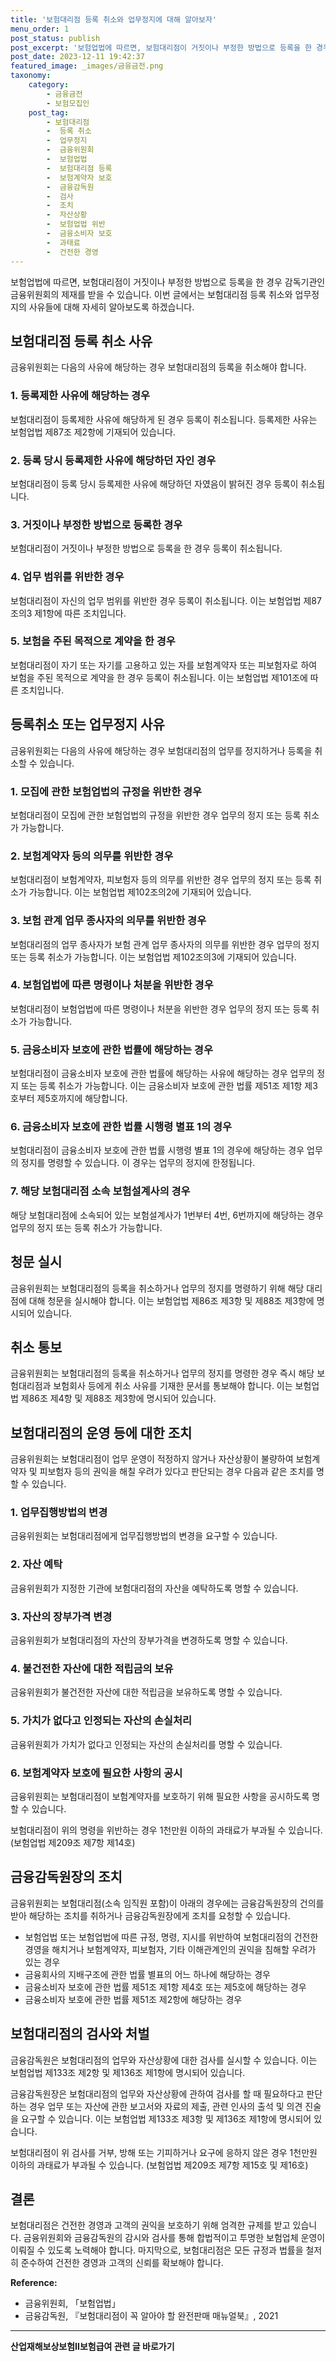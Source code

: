 ```yaml
---
title: '보험대리점 등록 취소와 업무정지에 대해 알아보자'
menu_order: 1
post_status: publish
post_excerpt: '보험업법에 따르면, 보험대리점이 거짓이나 부정한 방법으로 등록을 한 경우 감독기관인 금융위원회의 제재를 받을 수 있습니다. 이번 글에서는 보험대리점 등록 취소와 업무정지의 사유들에 대해 자세히 알아보도록 하겠습니다.'
post_date: 2023-12-11 19:42:37
featured_image: _images/금융금전.png
taxonomy:
    category:
        - 금융금전
        - 보험모집인
    post_tag:
        - 보험대리점
        -  등록 취소
        -  업무정지
        -  금융위원회
        -  보험업법
        -  보험대리점 등록
        -  보험계약자 보호
        -  금융감독원
        -  검사
        -  조치
        -  자산상황
        -  보험업법 위반
        -  금융소비자 보호
        -  과태료
        -  건전한 경영
---
```



보험업법에 따르면, 보험대리점이 거짓이나 부정한 방법으로 등록을 한 경우 감독기관인 금융위원회의 제재를 받을 수 있습니다. 이번 글에서는 보험대리점 등록 취소와 업무정지의 사유들에 대해 자세히 알아보도록 하겠습니다.

## 보험대리점 등록 취소 사유
금융위원회는 다음의 사유에 해당하는 경우 보험대리점의 등록을 취소해야 합니다.

### 1. 등록제한 사유에 해당하는 경우
보험대리점이 등록제한 사유에 해당하게 된 경우 등록이 취소됩니다. 등록제한 사유는 보험업법 제87조 제2항에 기재되어 있습니다.

### 2. 등록 당시 등록제한 사유에 해당하던 자인 경우
보험대리점이 등록 당시 등록제한 사유에 해당하던 자였음이 밝혀진 경우 등록이 취소됩니다.

### 3. 거짓이나 부정한 방법으로 등록한 경우
보험대리점이 거짓이나 부정한 방법으로 등록을 한 경우 등록이 취소됩니다.

### 4. 업무 범위를 위반한 경우
보험대리점이 자신의 업무 범위를 위반한 경우 등록이 취소됩니다. 이는 보험업법 제87조의3 제1항에 따른 조치입니다.

### 5. 보험을 주된 목적으로 계약을 한 경우
보험대리점이 자기 또는 자기를 고용하고 있는 자를 보험계약자 또는 피보험자로 하여 보험을 주된 목적으로 계약을 한 경우 등록이 취소됩니다. 이는 보험업법 제101조에 따른 조치입니다.

## 등록취소 또는 업무정지 사유
금융위원회는 다음의 사유에 해당하는 경우 보험대리점의 업무를 정지하거나 등록을 취소할 수 있습니다.

### 1. 모집에 관한 보험업법의 규정을 위반한 경우
보험대리점이 모집에 관한 보험업법의 규정을 위반한 경우 업무의 정지 또는 등록 취소가 가능합니다.

### 2. 보험계약자 등의 의무를 위반한 경우
보험대리점이 보험계약자, 피보험자 등의 의무를 위반한 경우 업무의 정지 또는 등록 취소가 가능합니다. 이는 보험업법 제102조의2에 기재되어 있습니다.

### 3. 보험 관계 업무 종사자의 의무를 위반한 경우
보험대리점의 업무 종사자가 보험 관계 업무 종사자의 의무를 위반한 경우 업무의 정지 또는 등록 취소가 가능합니다. 이는 보험업법 제102조의3에 기재되어 있습니다.

### 4. 보험업법에 따른 명령이나 처분을 위반한 경우
보험대리점이 보험업법에 따른 명령이나 처분을 위반한 경우 업무의 정지 또는 등록 취소가 가능합니다.

### 5. 금융소비자 보호에 관한 법률에 해당하는 경우
보험대리점이 금융소비자 보호에 관한 법률에 해당하는 사유에 해당하는 경우 업무의 정지 또는 등록 취소가 가능합니다. 이는 금융소비자 보호에 관한 법률 제51조 제1항 제3호부터 제5호까지에 해당합니다.

### 6. 금융소비자 보호에 관한 법률 시행령 별표 1의 경우
보험대리점이 금융소비자 보호에 관한 법률 시행령 별표 1의 경우에 해당하는 경우 업무의 정지를 명령할 수 있습니다. 이 경우는 업무의 정지에 한정됩니다.

### 7. 해당 보험대리점 소속 보험설계사의 경우
해당 보험대리점에 소속되어 있는 보험설계사가 1번부터 4번, 6번까지에 해당하는 경우 업무의 정지 또는 등록 취소가 가능합니다.

## 청문 실시
금융위원회는 보험대리점의 등록을 취소하거나 업무의 정지를 명령하기 위해 해당 대리점에 대해 청문을 실시해야 합니다. 이는 보험업법 제86조 제3항 및 제88조 제3항에 명시되어 있습니다.

## 취소 통보
금융위원회는 보험대리점의 등록을 취소하거나 업무의 정지를 명령한 경우 즉시 해당 보험대리점과 보험회사 등에게 취소 사유를 기재한 문서를 통보해야 합니다. 이는 보험업법 제86조 제4항 및 제88조 제3항에 명시되어 있습니다.

## 보험대리점의 운영 등에 대한 조치
금융위원회는 보험대리점이 업무 운영이 적정하지 않거나 자산상황이 불량하여 보험계약자 및 피보험자 등의 권익을 해칠 우려가 있다고 판단되는 경우 다음과 같은 조치를 명할 수 있습니다.

### 1. 업무집행방법의 변경
금융위원회는 보험대리점에게 업무집행방법의 변경을 요구할 수 있습니다.

### 2. 자산 예탁
금융위원회가 지정한 기관에 보험대리점의 자산을 예탁하도록 명할 수 있습니다.

### 3. 자산의 장부가격 변경
금융위원회가 보험대리점의 자산의 장부가격을 변경하도록 명할 수 있습니다.

### 4. 불건전한 자산에 대한 적립금의 보유
금융위원회가 불건전한 자산에 대한 적립금을 보유하도록 명할 수 있습니다.

### 5. 가치가 없다고 인정되는 자산의 손실처리
금융위원회가 가치가 없다고 인정되는 자산의 손실처리를 명할 수 있습니다.

### 6. 보험계약자 보호에 필요한 사항의 공시
금융위원회는 보험대리점이 보험계약자를 보호하기 위해 필요한 사항을 공시하도록 명할 수 있습니다.

보험대리점이 위의 명령을 위반하는 경우 1천만원 이하의 과태료가 부과될 수 있습니다. (보험업법 제209조 제7항 제14호)

## 금융감독원장의 조치
금융위원회는 보험대리점(소속 임직원 포함)이 아래의 경우에는 금융감독원장의 건의를 받아 해당하는 조치를 취하거나 금융감독원장에게 조치를 요청할 수 있습니다.

- 보험업법 또는 보험업법에 따른 규정, 명령, 지시를 위반하여 보험대리점의 건전한 경영을 해치거나 보험계약자, 피보험자, 기타 이해관계인의 권익을 침해할 우려가 있는 경우
- 금융회사의 지배구조에 관한 법률 별표의 어느 하나에 해당하는 경우
- 금융소비자 보호에 관한 법률 제51조 제1항 제4호 또는 제5호에 해당하는 경우
- 금융소비자 보호에 관한 법률 제51조 제2항에 해당하는 경우

## 보험대리점의 검사와 처벌
금융감독원은 보험대리점의 업무와 자산상황에 대한 검사를 실시할 수 있습니다. 이는 보험업법 제133조 제2항 및 제136조 제1항에 명시되어 있습니다.

금융감독원장은 보험대리점의 업무와 자산상황에 관하여 검사를 할 때 필요하다고 판단하는 경우 업무 또는 자산에 관한 보고서와 자료의 제출, 관련 인사의 출석 및 의견 진술을 요구할 수 있습니다. 이는 보험업법 제133조 제3항 및 제136조 제1항에 명시되어 있습니다.

보험대리점이 위 검사를 거부, 방해 또는 기피하거나 요구에 응하지 않은 경우 1천만원 이하의 과태료가 부과될 수 있습니다. (보험업법 제209조 제7항 제15호 및 제16호)

## 결론

보험대리점은 건전한 경영과 고객의 권익을 보호하기 위해 엄격한 규제를 받고 있습니다. 금융위원회와 금융감독원의 감시와 검사를 통해 합법적이고 투명한 보험업체 운영이 이뤄질 수 있도록 노력해야 합니다. 마지막으로, 보험대리점은 모든 규정과 법률을 철저히 준수하여 건전한 경영과 고객의 신뢰를 확보해야 합니다.

**Reference:**

- 금융위원회, 「보험업법」
- 금융감독원, 『보험대리점이 꼭 알아야 할 완전판매 매뉴얼북』, 2021
<!-- wp:separator -->
<hr class="wp-block-separator has-alpha-channel-opacity"/>
<!-- /wp:separator -->

<!-- wp:group {"backgroundColor":"base","layout":{"type":"constrained"}} -->
<div class="wp-block-group has-base-background-color has-background"><!-- wp:paragraph {"align":"center","fontSize":"medium"} -->
<p class="has-text-align-center has-large-font-size"><strong>산업재해보상보험Ⅱ보험급여 관련 글 바로가기</strong></p>
<!-- /wp:paragraph -->


<!-- wp:latest-posts
{"categories":[{"id":10872,"count":19,"description":"","link":"https://uknowlaw.com/category/%ec%82%b0%ec%97%85%ec%9e%ac%ed%95%b4%eb%b3%b4%ec%83%81%eb%b3%b4%ed%97%98%e2%85%b1%eb%b3%b4%ed%97%98%ea%b8%89%ec%97%ac/","name":"산업재해보상보험Ⅱ보험급여","slug":"산업재해보상보험Ⅱ보험급여","taxonomy":"category","parent":0,"meta":[],"_links":{"self":[{"href":"https://uknowlaw.com/wp-json/wp/v2/categories/10872"}],"collection":[{"href":"https://uknowlaw.com/wp-json/wp/v2/categories"}],"about":[{"href":"https://uknowlaw.com/wp-json/wp/v2/taxonomies/category"}],"wp:post_type":[{"href":"https://uknowlaw.com/wp-json/wp/v2/posts?categories=10872"}],"curies":[{"name":"wp","href":"https://api.w.org/{rel}","templated":true}]}}],"postsToShow":100,"excerptLength":28,"postLayout":"grid","columns":2,"featuredImageAlign":"left","featuredImageSizeSlug":"large","fontSize":"small"} /--></div>
<!-- /wp:group -->